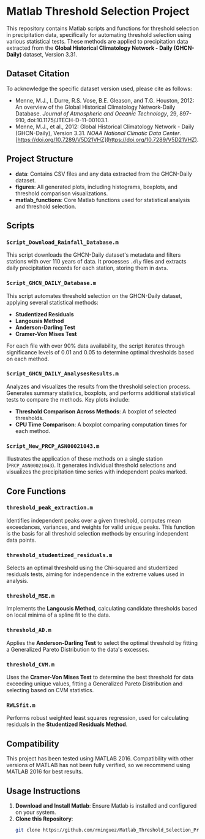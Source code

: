# Matlab Threshold Selection Project

This repository contains Matlab scripts and functions for threshold selection in precipitation data, specifically for automating threshold selection using various statistical tests. These methods are applied to precipitation data extracted from the **Global Historical Climatology Network - Daily (GHCN-Daily)** dataset, Version 3.31.

## Dataset Citation
To acknowledge the specific dataset version used, please cite as follows:
- Menne, M.J., I. Durre, R.S. Vose, B.E. Gleason, and T.G. Houston, 2012: An overview of the Global Historical Climatology Network-Daily Database. *Journal of Atmospheric and Oceanic Technology*, 29, 897-910, doi:10.1175/JTECH-D-11-00103.1.
- Menne, M.J., et al., 2012: Global Historical Climatology Network - Daily (GHCN-Daily), Version 3.31. *NOAA National Climatic Data Center*. [https://doi.org/10.7289/V5D21VHZ](https://doi.org/10.7289/V5D21VHZ).

## Project Structure
- **data**: Contains CSV files and any data extracted from the GHCN-Daily dataset.
- **figures**: All generated plots, including histograms, boxplots, and threshold comparison visualizations.
- **matlab_functions**: Core Matlab functions used for statistical analysis and threshold selection.

## Scripts

### `Script_Download_Rainfall_Database.m`
This script downloads the GHCN-Daily dataset's metadata and filters stations with over 110 years of data. It processes `.dly` files and extracts daily precipitation records for each station, storing them in `data`.

### `Script_GHCN_DAILY_Database.m`
This script automates threshold selection on the GHCN-Daily dataset, applying several statistical methods:
- **Studentized Residuals**
- **Langousis Method**
- **Anderson-Darling Test**
- **Cramer-Von Mises Test**

For each file with over 90% data availability, the script iterates through significance levels of 0.01 and 0.05 to determine optimal thresholds based on each method.

### `Script_GHCN_DAILY_AnalysesResults.m`
Analyzes and visualizes the results from the threshold selection process. Generates summary statistics, boxplots, and performs additional statistical tests to compare the methods. Key plots include:
- **Threshold Comparison Across Methods**: A boxplot of selected thresholds.
- **CPU Time Comparison**: A boxplot comparing computation times for each method.

### `Script_New_PRCP_ASN00021043.m`
Illustrates the application of these methods on a single station (`PRCP_ASN00021043`). It generates individual threshold selections and visualizes the precipitation time series with independent peaks marked.

## Core Functions

### `threshold_peak_extraction.m`
Identifies independent peaks over a given threshold, computes mean exceedances, variances, and weights for valid unique peaks. This function is the basis for all threshold selection methods by ensuring independent data points.

### `threshold_studentized_residuals.m`
Selects an optimal threshold using the Chi-squared and studentized residuals tests, aiming for independence in the extreme values used in analysis.

### `threshold_MSE.m`
Implements the **Langousis Method**, calculating candidate thresholds based on local minima of a spline fit to the data.

### `threshold_AD.m`
Applies the **Anderson-Darling Test** to select the optimal threshold by fitting a Generalized Pareto Distribution to the data's excesses.

### `threshold_CVM.m`
Uses the **Cramer-Von Mises Test** to determine the best threshold for data exceeding unique values, fitting a Generalized Pareto Distribution and selecting based on CVM statistics.

### `RWLSfit.m`
Performs robust weighted least squares regression, used for calculating residuals in the **Studentized Residuals Method**.

## Compatibility

This project has been tested using MATLAB 2016. Compatibility with other versions of MATLAB has not been fully verified, so we recommend using MATLAB 2016 for best results.

## Usage Instructions

1. **Download and Install Matlab**: Ensure Matlab is installed and configured on your system.
2. **Clone this Repository**:
   ```bash
   git clone https://github.com/rminguez/Matlab_Threshold_Selection_Project.git
